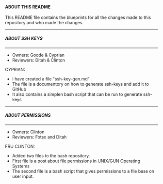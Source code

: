 #### ABOUT THIS README

This README file contains the blueprints for all the changes made to this repository and who made the changes. 

---
##### ABOUT SSH KEYS
---
* Owners: Goode & Cyprian
* Reviewers: Ditah & Clinton

CYPRIAN:
   - I have created a file "ssh-key-gen.md" 
   - The file is a documentory on how to generate ssh-keys and add it to GitHub
   - It also contains a simplen bash script that can be run to generate ssh-keys
   
---
##### ABOUT PERMISSIONS
---
* Owners: Clinton
* Reviewers: Fotso and Ditah

FRU CLINTON:
   - Added two files to the bash repository.
   - First file is a post about file permissions in UNIX/GUN Operating Systems
   - The second file is a bash script that gives permissions to a file base on user input.
